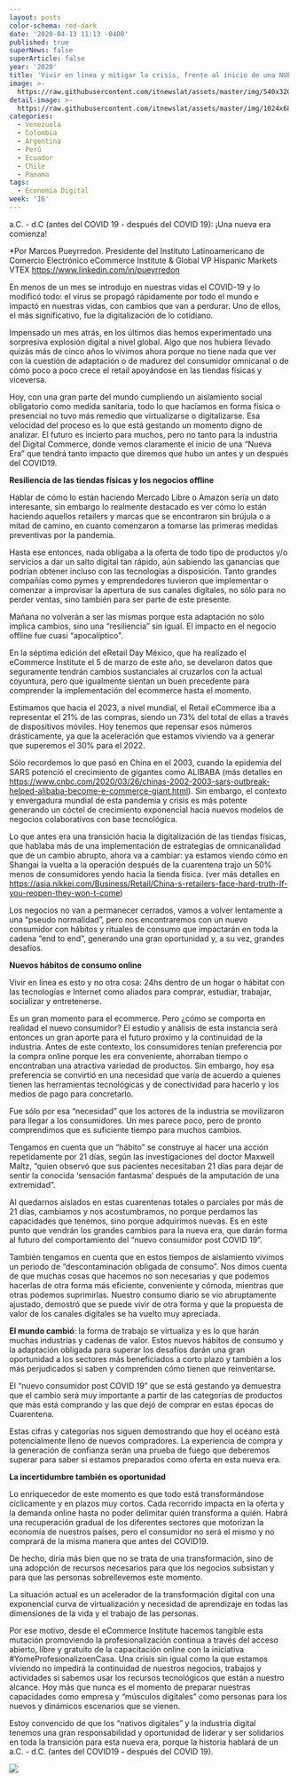 ```yaml
---
layout: posts
color-schema: red-dark
date: '2020-04-13 11:13 -0400'
published: true
superNews: false
superArticle: false
year: '2020'
title: 'Vivir en línea y mitigar la crisis, frente al inicio de una NUEVA ERA'
image: >-
  https://raw.githubusercontent.com/itnewslat/assets/master/img/540x320/Marcos-Pueyrredon-p.jpg
detail-image: >-
  https://raw.githubusercontent.com/itnewslat/assets/master/img/1024x680/Marcos-Pueyrredon-g.jpg
categories:
  - Venezuela
  - Colombia
  - Argentina
  - Perú
  - Ecuador
  - Chile
  - Panama
tags:
  - Economía Digital
week: '16'
---
```

a.C. - d.C (antes del COVID 19 - después del COVID 19): ¡Una nueva era comienza!

*Por Marcos Pueyrredon. Presidente del Instituto Latinoamericano de Comercio Electrónico eCommerce Institute & Global VP Hispanic Markets VTEX https://www.linkedin.com/in/pueyrredon 

En menos de un mes se introdujo en nuestras vidas el COVID-19 y lo modificó todo: el virus se propagó rápidamente por todo el mundo e impactó en nuestras vidas, con cambios que van a perdurar. Uno de ellos, el más significativo, fue la digitalización de lo cotidiano.

Impensado un mes atrás, en los últimos días hemos experimentado una sorpresiva explosión digital a nivel global. Algo que nos hubiera llevado quizás más de cinco años lo vivimos ahora porque no tiene nada que ver con la cuestión de adaptación o de madurez del consumidor omnicanal o de cómo poco a poco crece el retail apoyándose en las tiendas físicas y viceversa.

Hoy, con una gran parte del mundo cumpliendo un aislamiento social obligatorio como medida sanitaria, todo lo que hacíamos en forma física o presencial no tuvo más remedio que virtualizarse o digitalizarse. Esa velocidad del proceso es lo que está gestando un momento digno de analizar. El futuro es incierto para muchos, pero no tanto para la industria del Digital Commerce, donde vemos claramente el inicio de una “Nueva Era” que tendrá tanto impacto que diremos que hubo un antes y un después del COVID19.

**Resiliencia de las tiendas físicas y los negocios offline**

Hablar de cómo lo están haciendo Mercado Libre o Amazon sería un dato interesante, sin embargo lo realmente destacado es ver cómo lo están haciendo aquellos retailers y marcas que se encontraron sin brújula o a mitad de camino, en cuanto comenzaron a tomarse las primeras medidas preventivas por la pandemia.

Hasta ese entonces, nada obligaba a la oferta de todo tipo de productos y/o servicios a dar un salto digital tan rápido, aún sabiendo las ganancias que podrían obtener incluso con las tecnologías a disposición.
Tanto grandes compañías como pymes y emprendedores tuvieron que implementar o comenzar a improvisar la apertura de sus canales digitales, no sólo para no perder ventas, sino también para ser parte de este presente.

Mañana no volverán a ser las mismas porque esta adaptación no sólo implica cambios, sino una “resiliencia” sin igual. El impacto en el negocio offline fue cuasi “apocalíptico”.

En la séptima edición del eRetail Day México, que ha realizado el eCommerce Institute el 5 de marzo de este año, se develaron datos que seguramente tendrán cambios sustanciales al cruzarlos con la actual coyuntura, pero que igualmente sientan un buen precedente para comprender la implementación del ecommerce hasta el momento. 

Estimamos que hacia el 2023, a nivel mundial, el Retail eCommerce iba a representar el 21% de las compras, siendo un 73% del total de ellas a través de dispositivos móviles. Hoy tenemos que repensar esos números drásticamente, ya que la aceleración que estamos viviendo va a generar que superemos el 30% para el 2022.

Sólo recordemos lo que pasó en China en el 2003, cuando la epidemia del SARS potenció el crecimiento de gigantes como ALIBABA (más detalles en https://www.cnbc.com/2020/03/26/chinas-2002-2003-sars-outbreak-helped-alibaba-become-e-commerce-giant.html). Sin embargo, el contexto y envergadura mundial de esta pandemia y crisis es más potente generando un cóctel de crecimiento exponencial hacia nuevos modelos de negocios colaborativos con base tecnológica.

Lo que antes era una transición hacia la digitalización de las tiendas físicas, que hablaba más de una implementación de estrategias de omnicanalidad que de un cambio abrupto, ahora va a cambiar: ya estamos viendo cómo en Shangai la vuelta a la operación después de la cuarentena trajo un 50% menos de consumidores yendo hacia la tienda física. (ver más detalles en https://asia.nikkei.com/Business/Retail/China-s-retailers-face-hard-truth-If-you-reopen-they-won-t-come)

Los negocios no van a permanecer cerrados, vamos a volver lentamente a una “pseudo normalidad”, pero nos encontraremos con un nuevo consumidor con hábitos y rituales de consumo que impactarán en toda la cadena “end to end”, generando una gran oportunidad y, a su vez, grandes desafíos.

**Nuevos hábitos de consumo online**

Vivir en línea es esto y no otra cosa: 24hs dentro de un hogar o hábitat con las tecnologías e Internet como aliados para comprar, estudiar, trabajar, socializar y entretenerse.

Es un gran momento para el ecommerce. Pero ¿cómo se comporta en realidad el nuevo consumidor? El estudio y análisis de esta instancia será entonces un gran aporte para el futuro próximo y la continuidad de la industria.
Antes de este contexto, los consumidores tenían preferencia por la compra online porque les era conveniente, ahorraban tiempo o encontraban una atractiva variedad de productos. Sin embargo, hoy esa preferencia se convirtió en una necesidad que varía de acuerdo a quienes tienen las herramientas tecnológicas y de conectividad para hacerlo y los medios de pago para concretarlo.

Fue sólo por esa “necesidad” que los actores de la industria se movilizaron para llegar a los consumidores. Un mes parece poco, pero de pronto comprendimos que es suficiente tiempo para muchos cambios.

Tengamos en cuenta que un “hábito” se construye al hacer una acción repetidamente por 21 días, según las investigaciones del doctor Maxwell Maltz, “quien observó que sus pacientes necesitaban 21 días para dejar de sentir la conocida ‘sensación fantasma’ después de la amputación de una extremidad”. 

Al quedarnos aislados en estas cuarentenas totales o parciales por más de 21 días, cambiamos y nos acostumbramos, no porque perdamos las capacidades que tenemos, sino porque adquirimos nuevas. Es en este punto que vendrán los grandes cambios para la nueva era, que darán forma al futuro del comportamiento del “nuevo consumidor post COVID 19”.

También tengamos en cuenta que en estos tiempos de aislamiento vivimos un periodo de “descontaminación obligada de consumo”. Nos dimos cuenta de que muchas cosas que hacemos no son necesarias y que podemos hacerlas de otra forma más eficiente, conveniente y cómoda, mientras que otras podemos suprimirlas. Nuestro consumo diario se vio abruptamente ajustado, demostró que se puede vivir de otra forma y que la propuesta de valor de los canales digitales se ha vuelto muy apreciada.

**El mundo cambió**: la forma de trabajo se virtualiza y es lo que harán muchas industrias y cadenas de valor. Estos nuevos hábitos de consumo y la adaptación obligada para superar los desafíos darán una gran oportunidad a los sectores más beneficiados a corto plazo y también a los más perjudicados si saben y comprenden cómo tienen que reinventarse. 

El “nuevo consumidor post COVID 19” que se está gestando ya demuestra que el cambio será muy importante a partir de las categorías de productos que más está comprando y las que dejó de comprar en estas épocas de Cuarentena. 
  
Estas cifras y categorías nos siguen demostrando que hoy el océano está potencialmente lleno de nuevos compradores. La experiencia de compra y la generación de confianza serán una prueba de fuego que deberemos superar para saber si estamos preparados como oferta en esta nueva era.

**La incertidumbre también es oportunidad**

Lo enriquecedor de este momento es que todo está transformándose cíclicamente y en plazos muy cortos. Cada recorrido impacta en la oferta y la demanda online hasta no poder delimitar quién transforma a quién.
Habrá una recuperación gradual de los diferentes sectores que motorizan la economía de nuestros países, pero el consumidor no será el mismo y no comprará de la misma manera que antes del COVID19.

De hecho, diría más bien que no se trata de una transformación, sino de una adopción de recursos necesarios para que los negocios subsistan y para que las personas sobrellevemos este momento.

La situación actual es un acelerador de la transformación digital con una exponencial curva de virtualización y necesidad de aprendizaje en todas las dimensiones de la vida y el trabajo de las personas.

Por ese motivo, desde el eCommerce Institute hacemos tangible esta mutación promoviendo la profesionalización continua a través del acceso abierto, libre y gratuito de la capacitación online con la iniciativa #YomeProfesionalizoenCasa. Una crisis sin igual como la que estamos viviendo no impedirá la continuidad de nuestros negocios, trabajos y actividades si sabemos usar los recursos tecnológicos que están a nuestro alcance. Hoy más que nunca es el momento de preparar nuestras capacidades como empresa y “músculos digitales” como personas para los nuevos y dinámicos escenarios que se vienen.

Estoy convencido de que los “nativos digitales” y la industria digital tenemos una gran responsabilidad y oportunidad de liderar y ser solidarios en toda la transición para esta nueva era, porque la historia hablará de un a.C. - d.C. (antes del COVID19 - después del COVID 19).

<img src="https://tracker.metricool.com/c3po.jpg?hash=56f88a41e39ab42c063cc51676587a04"/>